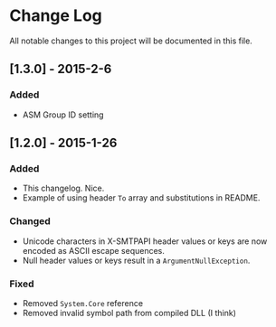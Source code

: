 # Change Log
All notable changes to this project will be documented in this file.

## [1.3.0] - 2015-2-6
### Added
- ASM Group ID setting

## [1.2.0] - 2015-1-26
### Added
- This changelog. Nice.
- Example of using header `To` array and substitutions in README.

### Changed
- Unicode characters in X-SMTPAPI header values or keys are now encoded as ASCII escape sequences.
- Null header values or keys result in a `ArgumentNullException`.

### Fixed
- Removed `System.Core` reference
- Removed invalid symbol path from compiled DLL (I think)
